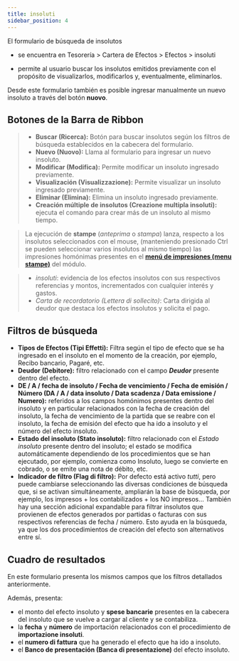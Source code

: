 ```yaml
---
title: insoluti
sidebar_position: 4
---
```


El formulario de búsqueda de insolutos

- se encuentra en Tesorería > Cartera de Efectos > Efectos > insoluti

- permite al usuario buscar los insolutos emitidos previamente con el propósito de visualizarlos, modificarlos y, eventualmente, eliminarlos.

Desde este formulario también es posible ingresar manualmente un nuevo insoluto a través del botón **nuovo**.


## Botones de la Barra de Ribbon

> - **Buscar (Ricerca):** Botón para buscar insolutos según los filtros de búsqueda establecidos en la cabecera del formulario.  
> - **Nuevo (Nuovo):** Llama al formulario para ingresar un nuevo insoluto.  
> - **Modificar (Modifica):** Permite modificar un insoluto ingresado previamente.  
> - **Visualización (Visualizzazione):** Permite visualizar un insoluto ingresado previamente.  
> - **Eliminar (Elimina):** Elimina un insoluto ingresado previamente.  
> - **Creación múltiple de insolutos (Creazione multipla insoluti):** ejecuta el comando para crear más de un insoluto al mismo tiempo.  

> La ejecución de **stampe** (*anteprima* o *stampa*) lanza, respecto a los insolutos seleccionados con el mouse, (manteniendo presionado Ctrl se pueden seleccionar varios insolutos al mismo tiempo) las impresiones homónimas presentes en el [**menú de impresiones (menu stampe)**](/docs/treasury/bills-holding/reports/print-unpaid-list) del módulo.  

> - *insoluti*: evidencia de los efectos insolutos con sus respectivos referencias y montos, incrementados con cualquier interés y gastos.  
> - *Carta de recordatorio (Lettera di sollecito)*: Carta dirigida al deudor que destaca los efectos insolutos y solicita el pago.


## Filtros de búsqueda

- **Tipos de Efectos (Tipi Effetti):** Filtra según el tipo de efecto que se ha ingresado en el insoluto en el momento de la creación, por ejemplo, Recibo bancario, Pagaré, etc.  
- **Deudor (Debitore):** filtro relacionado con el campo ***Deudor*** presente dentro del efecto.  
- **DE / A / fecha de insoluto / Fecha de vencimiento / Fecha de emisión / Número (DA / A / data insoluto / Data scadenza / Data emissione / Numero):** referidos a los campos homónimos presentes dentro del insoluto y en particular relacionados con la fecha de creación del insoluto, la fecha de vencimiento de la partida que se reabre con el insoluto, la fecha de emisión del efecto que ha ido a insoluto y el número del efecto insoluto.  
- **Estado del insoluto (Stato insoluto):** filtro relacionado con el *Estado insoluto* presente dentro del insoluto; el estado se modifica automáticamente dependiendo de los procedimientos que se han ejecutado, por ejemplo, comienza como Insoluto, luego se convierte en cobrado, o se emite una nota de débito, etc.  
- **Indicador de filtro (Flag di filtro):** Por defecto está activo *tutti*, pero puede cambiarse seleccionando las diversas condiciones de búsqueda que, si se activan simultáneamente, ampliarán la base de búsqueda, por ejemplo, los impresos + los contabilizados + los NO impresos... También hay una sección adicional expandable para filtrar insolutos que provienen de efectos generados por partidas o facturas con sus respectivos referencias de fecha / número. Esto ayuda en la búsqueda, ya que los dos procedimientos de creación del efecto son alternativos entre sí.

## Cuadro de resultados

En este formulario presenta los mismos campos que los filtros detallados anteriormente.

Además, presenta:
- el monto del efecto insoluto y **spese bancarie** presentes en la cabecera del insoluto que se vuelve a cargar al cliente y se contabiliza.  
- la **fecha** y **número** de importación relacionados con el procedimiento de **importazione insoluti**.  
- el **numero di fattura** que ha generado el efecto que ha ido a insoluto.  
- el **Banco de presentación (Banca di presentazione)** del efecto insoluto.